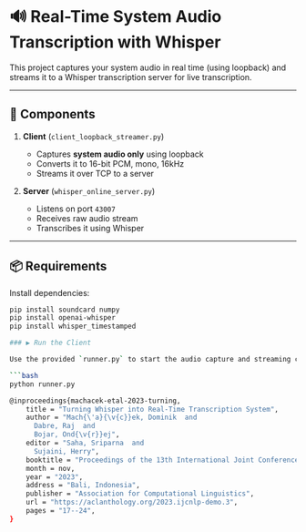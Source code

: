 # 🔊 Real-Time System Audio Transcription with Whisper

This project captures your system audio in real time (using loopback) and streams it to a Whisper transcription server for live transcription.

---

## 🧱 Components

1. **Client** (`client_loopback_streamer.py`)
   - Captures **system audio only** using loopback
   - Converts it to 16-bit PCM, mono, 16kHz
   - Streams it over TCP to a server

2. **Server** (`whisper_online_server.py`)
   - Listens on port `43007`
   - Receives raw audio stream
   - Transcribes it using Whisper

---

## 📦 Requirements

Install dependencies:

```bash
pip install soundcard numpy
pip install openai-whisper
pip install whisper_timestamped

### ▶️ Run the Client

Use the provided `runner.py` to start the audio capture and streaming client:

```bash
python runner.py

@inproceedings{machacek-etal-2023-turning,
    title = "Turning Whisper into Real-Time Transcription System",
    author = "Mach{\'a}{\v{c}}ek, Dominik  and
      Dabre, Raj  and
      Bojar, Ond{\v{r}}ej",
    editor = "Saha, Sriparna  and
      Sujaini, Herry",
    booktitle = "Proceedings of the 13th International Joint Conference on Natural Language Processing and the 3rd Conference of the Asia-Pacific Chapter of the Association for Computational Linguistics: System Demonstrations",
    month = nov,
    year = "2023",
    address = "Bali, Indonesia",
    publisher = "Association for Computational Linguistics",
    url = "https://aclanthology.org/2023.ijcnlp-demo.3",
    pages = "17--24",
}